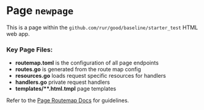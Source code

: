 # Page `newpage`

This is a page within the `github.com/rur/good/baseline/starter_test` HTML web app.

### Key Page Files:

- **routemap.toml** is the configuration of all page endpoints
- **routes.go** is generated from the route map config
- **resources.go** loads request specific resources for handlers
- **handlers.go** private request handlers
- **templates/\*\*.html.tmpl** page templates

Refer to the [Page Routemap Docs](../../docs/ROUTEMAP.md) for guidelines.
